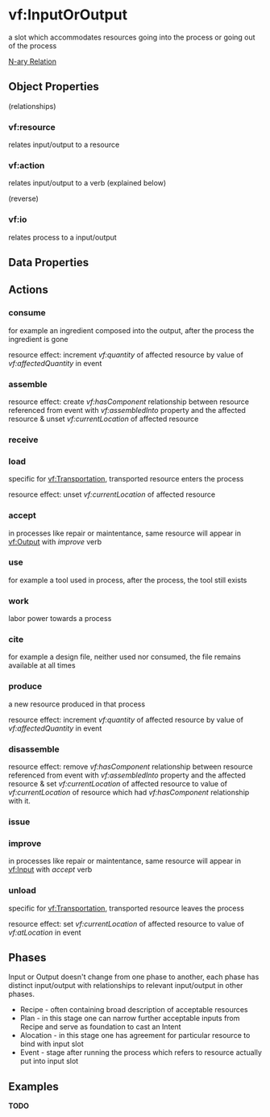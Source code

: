 # vf:InputOrOutput

a slot which accommodates resources going into the process or going out of the process

[N-ary Relation](https://www.w3.org/TR/swbp-n-aryRelations/)

## Object Properties
(relationships)

### vf:resource
relates input/output to a resource

### vf:action
relates input/output to a verb (explained below)

(reverse)
### vf:io
relates process to a input/output

## Data Properties

## Actions

### consume
for example an ingredient composed into the output, after the process the ingredient is gone

resource effect: increment *vf:quantity* of affected resource by value of *vf:affectedQuantity* in event

### assemble

resource effect: create *vf:hasComponent* relationship between resource referenced from event with *vf:assembledInto* property and the affected resource & unset *vf:currentLocation* of affected resource

### receive

### load
specific for [vf:Transportation](https://github.com/valueflows/process/blob/master/Transportation.md), transported resource enters the process

resource effect: unset *vf:currentLocation* of affected resource

### accept
in processes like repair or maintentance, same resource will appear in [vf:Output](https://github.com/valueflows/process/blob/master/Output.md) with *improve* verb

### use
for example a tool used in process, after the process, the tool still exists

### work
labor power towards a process

### cite
for example a design file, neither used nor consumed, the file remains available at all times



### produce

a new resource produced in that process

resource effect: increment *vf:quantity* of affected resource by value of *vf:affectedQuantity* in event

### disassemble

resource effect: remove *vf:hasComponent* relationship between resource referenced from event with *vf:assembledInto* property and the affected resource & set *vf:currentLocation* of affected resource to value of *vf:currentLocation* of resource which had *vf:hasComponent* relationship with it.

### issue

### improve
in processes like repair or maintentance, same resource will appear in [vf:Input](https://github.com/valueflows/process/blob/master/Input.md) with *accept* verb
 
### unload
specific for [vf:Transportation](https://github.com/valueflows/process/blob/master/Transportation.md), transported resource leaves the process

resource effect: set *vf:currentLocation* of affected resource to value of *vf:atLocation* in event

## Phases
Input or Output doesn't change from one phase to another, each phase has distinct input/output with relationships to relevant input/output in other phases.

* Recipe - often containing broad description of acceptable resources
* Plan - in this stage one can narrow further acceptable inputs from Recipe and serve as foundation to cast an Intent
* Alocation - in this stage one has agreement for particular resource to bind with input slot
* Event - stage after running the process which refers to resource actually put into input slot

## Examples

**TODO**
